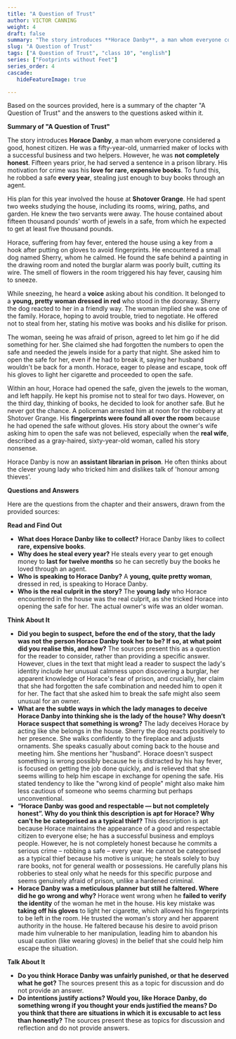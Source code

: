 ```yaml
---
title: "A Question of Trust"
author: VICTOR CANNING
weight: 4
draft: false
summary: "The story introduces **Horace Danby**, a man whom everyone considered a good, honest citizen. He was a fifty-year-old, unmarried maker of locks with a ..."
slug: "A Question of Trust"
tags: ["A Question of Trust", "class 10", "english"]
series: ["Footprints without Feet"]
series_order: 4
cascade:
   hideFeatureImage: true

---
```


Based on the sources provided, here is a summary of the chapter "A Question of Trust" and the answers to the questions asked within it.

**Summary of "A Question of Trust"**

The story introduces **Horace Danby**, a man whom everyone considered a good, honest citizen. He was a fifty-year-old, unmarried maker of locks with a successful business and two helpers. However, he was **not completely honest**. Fifteen years prior, he had served a sentence in a prison library. His motivation for crime was his **love for rare, expensive books**. To fund this, he robbed a safe **every year**, stealing just enough to buy books through an agent.

His plan for this year involved the house at **Shotover Grange**. He had spent two weeks studying the house, including its rooms, wiring, paths, and garden. He knew the two servants were away. The house contained about fifteen thousand pounds' worth of jewels in a safe, from which he expected to get at least five thousand pounds.

Horace, suffering from hay fever, entered the house using a key from a hook after putting on gloves to avoid fingerprints. He encountered a small dog named Sherry, whom he calmed. He found the safe behind a painting in the drawing room and noted the burglar alarm was poorly built, cutting its wire. The smell of flowers in the room triggered his hay fever, causing him to sneeze.

While sneezing, he heard a **voice** asking about his condition. It belonged to a **young, pretty woman dressed in red** who stood in the doorway. Sherry the dog reacted to her in a friendly way. The woman implied she was one of the family. Horace, hoping to avoid trouble, tried to negotiate. He offered not to steal from her, stating his motive was books and his dislike for prison.

The woman, seeing he was afraid of prison, agreed to let him go if he did something for her. She claimed she had forgotten the numbers to open the safe and needed the jewels inside for a party that night. She asked him to open the safe for her, even if he had to break it, saying her husband wouldn't be back for a month. Horace, eager to please and escape, took off his gloves to light her cigarette and proceeded to open the safe.

Within an hour, Horace had opened the safe, given the jewels to the woman, and left happily. He kept his promise not to steal for two days. However, on the third day, thinking of books, he decided to look for another safe. But he never got the chance. A policeman arrested him at noon for the robbery at Shotover Grange. His **fingerprints were found all over the room** because he had opened the safe without gloves. His story about the owner's wife asking him to open the safe was not believed, especially when the **real wife**, described as a gray-haired, sixty-year-old woman, called his story nonsense.

Horace Danby is now an **assistant librarian in prison**. He often thinks about the clever young lady who tricked him and dislikes talk of 'honour among thieves'.

**Questions and Answers**

Here are the questions from the chapter and their answers, drawn from the provided sources:

**Read and Find Out**

*   **What does Horace Danby like to collect?**
    Horace Danby likes to collect **rare, expensive books**.
*   **Why does he steal every year?**
    He steals every year to get enough money to **last for twelve months** so he can secretly buy the books he loved through an agent.
*   **Who is speaking to Horace Danby?**
    A **young, quite pretty woman**, dressed in red, is speaking to Horace Danby.
*   **Who is the real culprit in the story?**
    The **young lady** who Horace encountered in the house was the real culprit, as she tricked Horace into opening the safe for her. The actual owner's wife was an older woman.

**Think About It**

*   **Did you begin to suspect, before the end of the story, that the lady was not the person Horace Danby took her to be? If so, at what point did you realise this, and how?**
    The sources present this as a question for the reader to consider, rather than providing a specific answer. However, clues in the text that might lead a reader to suspect the lady's identity include her unusual calmness upon discovering a burglar, her apparent knowledge of Horace's fear of prison, and crucially, her claim that she had forgotten the safe combination and needed him to open it for her. The fact that she asked him to break the safe might also seem unusual for an owner.
*   **What are the subtle ways in which the lady manages to deceive Horace Danby into thinking she is the lady of the house? Why doesn’t Horace suspect that something is wrong?**
    The lady deceives Horace by acting like she belongs in the house. Sherry the dog reacts positively to her presence. She walks confidently to the fireplace and adjusts ornaments. She speaks casually about coming back to the house and meeting him. She mentions her "husband". Horace doesn't suspect something is wrong possibly because he is distracted by his hay fever, is focused on getting the job done quickly, and is relieved that she seems willing to help him escape in exchange for opening the safe. His stated tendency to like the "wrong kind of people" might also make him less cautious of someone who seems charming but perhaps unconventional.
*   **“Horace Danby was good and respectable — but not completely honest”. Why do you think this description is apt for Horace? Why can’t he be categorised as a typical thief?**
    This description is apt because Horace maintains the appearance of a good and respectable citizen to everyone else; he has a successful business and employs people. However, he is not completely honest because he commits a serious crime – robbing a safe – every year. He cannot be categorised as a typical thief because his motive is unique; he steals solely to buy rare books, not for general wealth or possessions. He carefully plans his robberies to steal only what he needs for this specific purpose and seems genuinely afraid of prison, unlike a hardened criminal.
*   **Horace Danby was a meticulous planner but still he faltered. Where did he go wrong and why?**
    Horace went wrong when he **failed to verify the identity** of the woman he met in the house. His key mistake was **taking off his gloves** to light her cigarette, which allowed his fingerprints to be left in the room. He trusted the woman's story and her apparent authority in the house. He faltered because his desire to avoid prison made him vulnerable to her manipulation, leading him to abandon his usual caution (like wearing gloves) in the belief that she could help him escape the situation.

**Talk About It**

*   **Do you think Horace Danby was unfairly punished, or that he deserved what he got?**
    The sources present this as a topic for discussion and do not provide an answer.
*   **Do intentions justify actions? Would you, like Horace Danby, do something wrong if you thought your ends justified the means? Do you think that there are situations in which it is excusable to act less than honestly?**
    The sources present these as topics for discussion and reflection and do not provide answers.